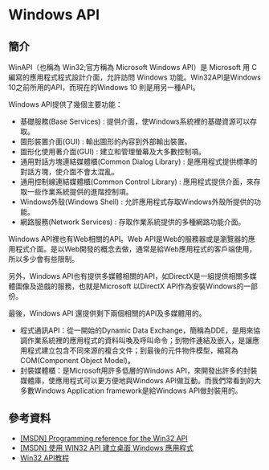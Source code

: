 # Windows API

## 簡介

WinAPI（也稱為 Win32;官方稱為 Microsoft Windows API）是 Microsoft 用 C 編寫的應用程式程式設計介面，允許訪問 Windows 功能。Win32API是Windows 10之前所用的API，而現在的Windows 10 則是用另一種API。

Windows API提供了幾個主要功能：

* 基礎服務(Base Services) : 提供介面，使Windows系統裡的基礎資源可以存取。
* 圖形裝置介面(GUI) : 輸出圖形的內容到外部輸出裝置。
* 圖形化使用著介面(GUI) : 建立和管理螢幕及大多數控制項。
* 通用對話方塊連結媒體櫃(Common Dialog Library) : 是應用程式提供標準的對話方塊，使介面不會太混亂。
* 通用控制線連結媒體櫃(Common Control Library) : 應用程式提供介面，來存取一些作業系統提供的進階控制項。
* Windows外殼(Windows Shell) : 允許應用程式存取Windows外殼所提供的功能。
* 網路服務(Network Services) : 存取作業系統提供的多種網路功能介面。

Windows API裡也有Web相關的API。Web API是Web的服務器或是瀏覽器的應用程式介面。是以Web開發的概念去做，通常是給Web應用程式的客戶端使用，所以多少會有些限制。

另外，Windows API也有提供多媒體相關的API，如DirectX是一組提供相關多媒體圖像及遊戲的服務，也就是Microsoft 以DirectX API作為安裝Windows的一部份。

最後，Windows API 還提供剩下兩個相關的API及多媒體用的。

* 程式通訊API：從一開始的Dynamic Data Exchange，簡稱為DDE，是用來協調作業系統裡的應用程式的資料叫喚及呼叫命令；到物件連結及嵌入，是讓應用程式建立包含不同來源的複合文件；到最後的元件物件模型，縮寫為COM(Component Object Model)。
* 封裝媒體櫃：是Microsoft用許多低層的Windows API，來開發出許多的封裝媒體庫，使應用程式可以更方便地與Windows API做互動。而我們常看到的大多數Windows Application framework是給Windows API做封裝用的。

## 參考資料

* [\[MSDN\] Programming reference for the Win32 API](https://docs.microsoft.com/en-us/windows/win32/api/)
* [\[MSDN\] 使用 WIN32 API 建立桌面 Windows 應用程式](https://docs.microsoft.com/zh-tw/windows/win32/)
* [Win32 API教程](http://www.tastones.com/zh-tw/stackoverflow/win32-api/)
